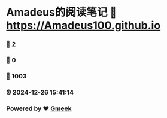 # Amadeus的阅读笔记 :link: https://Amadeus100.github.io 
### :page_facing_up: [2](https://Amadeus100.github.io/tag.html) 
### :speech_balloon: 0 
### :hibiscus: 1003 
### :alarm_clock: 2024-12-26 15:41:14 
### Powered by :heart: [Gmeek](https://github.com/Meekdai/Gmeek)
